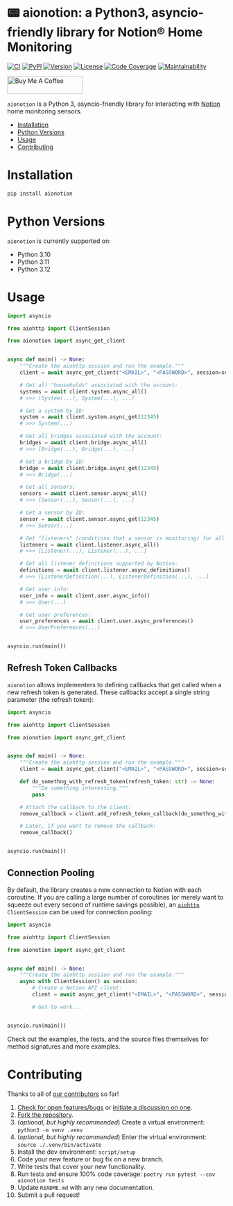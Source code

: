 # 📟 aionotion: a Python3, asyncio-friendly library for Notion® Home Monitoring

[![CI][ci-badge]][ci]
[![PyPI][pypi-badge]][pypi]
[![Version][version-badge]][version]
[![License][license-badge]][license]
[![Code Coverage][codecov-badge]][codecov]
[![Maintainability][maintainability-badge]][maintainability]

<a href="https://www.buymeacoffee.com/bachya1208P" target="_blank"><img src="https://cdn.buymeacoffee.com/buttons/default-orange.png" alt="Buy Me A Coffee" height="41" width="174"></a>

`aionotion` is a Python 3, asyncio-friendly library for interacting with [Notion][notion]
home monitoring sensors.

- [Installation](#installation)
- [Python Versions](#python-versions)
- [Usage](#usage)
- [Contributing](#contributing)

# Installation

```bash
pip install aionotion
```

# Python Versions

`aionotion` is currently supported on:

- Python 3.10
- Python 3.11
- Python 3.12

# Usage

```python
import asyncio

from aiohttp import ClientSession

from aionotion import async_get_client


async def main() -> None:
    """Create the aiohttp session and run the example."""
    client = await async_get_client("<EMAIL>", "<PASSWORD>", session=session)

    # Get all "households" associated with the account:
    systems = await client.system.async_all()
    # >>> [System(...), System(...), ...]

    # Get a system by ID:
    system = await client.system.async_get(12345)
    # >>> System(...)

    # Get all bridges associated with the account:
    bridges = await client.bridge.async_all()
    # >>> [Bridge(...), Bridge(...), ...]

    # Get a bridge by ID:
    bridge = await client.bridge.async_get(12345)
    # >>> Bridge(...)

    # Get all sensors:
    sensors = await client.sensor.async_all()
    # >>> [Sensor(...), Sensor(...), ...]

    # Get a sensor by ID:
    sensor = await client.sensor.async_get(12345)
    # >>> Sensor(...)

    # Get "listeners" (conditions that a sensor is monitoring) for all sensors:
    listeners = await client.listener.async_all()
    # >>> [Listener(...), Listener(...), ...]

    # Get all listener definitions supported by Notion:
    definitions = await client.listener.async_definitions()
    # >>> [ListenerDefinition(...), ListenerDefinition(...), ...]

    # Get user info:
    user_info = await client.user.async_info()
    # >>> User(...)

    # Get user preferences:
    user_preferences = await client.user.async_preferences()
    # >>> UserPreferences(...)


asyncio.run(main())
```

## Refresh Token Callbacks

`aionotion` allows implementers to defining callbacks that get called when a new refresh
token is generated. These callbacks accept a single string parameter (the refresh
token):

```python
import asyncio

from aiohttp import ClientSession

from aionotion import async_get_client


async def main() -> None:
    """Create the aiohttp session and run the example."""
    client = await async_get_client("<EMAIL>", "<PASSWORD>", session=session)

    def do_somethng_with_refresh_token(refresh_token: str) -> None:
        """Do something interesting."""
        pass

    # Attach the callback to the client:
    remove_callback = client.add_refresh_token_callback(do_somethng_with_refresh_token)

    # Later, if you want to remove the callback:
    remove_callback()


asyncio.run(main())
```

## Connection Pooling

By default, the library creates a new connection to Notion with each coroutine. If you
are calling a large number of coroutines (or merely want to squeeze out every second of
runtime savings possible), an [`aiohttp`][aiohttp] `ClientSession` can be used for
connection pooling:

```python
import asyncio

from aiohttp import ClientSession

from aionotion import async_get_client


async def main() -> None:
    """Create the aiohttp session and run the example."""
    async with ClientSession() as session:
        # Create a Notion API client:
        client = await async_get_client("<EMAIL>", "<PASSWORD>", session=session)

        # Get to work...


asyncio.run(main())
```

Check out the examples, the tests, and the source files themselves for method
signatures and more examples.

# Contributing

Thanks to all of [our contributors][contributors] so far!

1. [Check for open features/bugs][issues] or [initiate a discussion on one][new-issue].
2. [Fork the repository][fork].
3. (_optional, but highly recommended_) Create a virtual environment: `python3 -m venv .venv`
4. (_optional, but highly recommended_) Enter the virtual environment: `source ./.venv/bin/activate`
5. Install the dev environment: `script/setup`
6. Code your new feature or bug fix on a new branch.
7. Write tests that cover your new functionality.
8. Run tests and ensure 100% code coverage: `poetry run pytest --cov aionotion tests`
9. Update `README.md` with any new documentation.
10. Submit a pull request!

[aiohttp]: https://github.com/aio-libs/aiohttp
[ci-badge]: https://img.shields.io/github/actions/workflow/status/bachya/aionotion/test.yml
[ci]: https://github.com/bachya/aionotion/actions
[codecov-badge]: https://codecov.io/gh/bachya/aionotion/branch/dev/graph/badge.svg
[codecov]: https://codecov.io/gh/bachya/aionotion
[contributors]: https://github.com/bachya/aionotion/graphs/contributors
[fork]: https://github.com/bachya/aionotion/fork
[issues]: https://github.com/bachya/aionotion/issues
[license-badge]: https://img.shields.io/pypi/l/aionotion.svg
[license]: https://github.com/bachya/aionotion/blob/main/LICENSE
[maintainability-badge]: https://api.codeclimate.com/v1/badges/bd79edca07c8e4529cba/maintainability
[maintainability]: https://codeclimate.com/github/bachya/aionotion/maintainability
[new-issue]: https://github.com/bachya/aionotion/issues/new
[notion]: https://getnotion.com
[pypi-badge]: https://img.shields.io/pypi/v/aionotion.svg
[pypi]: https://pypi.python.org/pypi/aionotion
[version-badge]: https://img.shields.io/pypi/pyversions/aionotion.svg
[version]: https://pypi.python.org/pypi/aionotion
